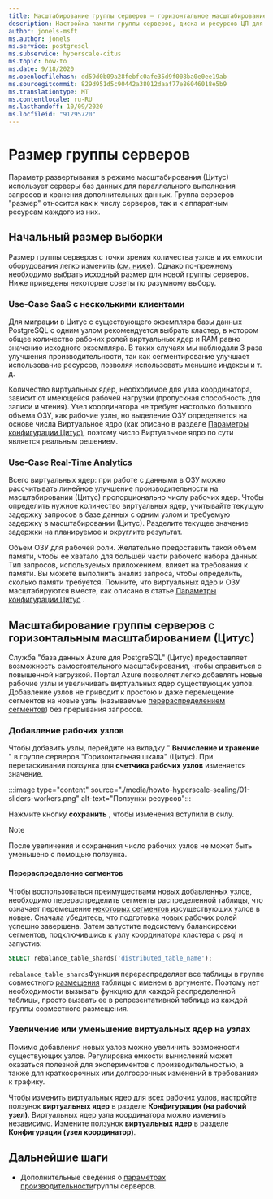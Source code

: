 ```yaml
---
title: Масштабирование группы серверов — горизонтальное масштабирование (Цитус) — база данных Azure для PostgreSQL
description: Настройка памяти группы серверов, диска и ресурсов ЦП для повышения нагрузки
author: jonels-msft
ms.author: jonels
ms.service: postgresql
ms.subservice: hyperscale-citus
ms.topic: how-to
ms.date: 9/18/2020
ms.openlocfilehash: dd59d0b09a28febfc0afe35d9f008ba0e0ee19ab
ms.sourcegitcommit: 829d951d5c90442a38012daaf77e86046018e5b9
ms.translationtype: MT
ms.contentlocale: ru-RU
ms.lasthandoff: 10/09/2020
ms.locfileid: "91295720"
---
```

# <a name="server-group-size"></a>Размер группы серверов

Параметр развертывания в режиме масштабирования (Цитус) использует серверы баз данных для параллельного выполнения запросов и хранения дополнительных данных. Группа серверов "размер" относится как к числу серверов, так и к аппаратным ресурсам каждого из них.

## <a name="picking-initial-size"></a>Начальный размер выборки

Размер группы серверов с точки зрения количества узлов и их емкости оборудования легко изменить ([см. ниже](#scale-a-hyperscale-citus-server-group)). Однако по-прежнему необходимо выбрать исходный размер для новой группы серверов. Ниже приведены некоторые советы по разумному выбору.

### <a name="multi-tenant-saas-use-case"></a>Use-Case SaaS с несколькими клиентами

Для миграции в Цитус с существующего экземпляра базы данных PostgreSQL с одним узлом рекомендуется выбрать кластер, в котором общее количество рабочих ролей виртуальных ядер и RAM равно значению исходного экземпляра. В таких случаях мы наблюдали 3 раза улучшения производительности, так как сегментирование улучшает использование ресурсов, позволяя использовать меньшие индексы и т. д.

Количество виртуальных ядер, необходимое для узла координатора, зависит от имеющейся рабочей нагрузки (пропускная способность для записи и чтения). Узел координатора не требует настолько большого объема ОЗУ, как рабочие узлы, но выделение ОЗУ определяется на основе числа Виртуальное ядро (как описано в разделе [Параметры конфигурации Цитус)](concepts-hyperscale-configuration-options.md), поэтому число Виртуальное ядро по сути является реальным решением.

### <a name="real-time-analytics-use-case"></a>Use-Case Real-Time Analytics

Всего виртуальных ядер: при работе с данными в ОЗУ можно рассчитывать линейное улучшение производительности на масштабировании (Цитус) пропорционально числу рабочих ядер. Чтобы определить нужное количество виртуальных ядер, учитывайте текущую задержку запросов в базе данных с одним узлом и требуемую задержку в масштабировании (Цитус). Разделите текущее значение задержки на планируемое и округлите результат.

Объем ОЗУ для рабочей роли. Желательно предоставить такой объем памяти, чтобы ее хватало для большей части рабочего набора данных. Тип запросов, используемых приложением, влияет на требования к памяти. Вы можете выполнить анализ запроса, чтобы определить, сколько памяти требуется. Помните, что виртуальных ядер и ОЗУ масштабируются вместе, как описано в статье [Параметры конфигурации Цитус](concepts-hyperscale-configuration-options.md) .

## <a name="scale-a-hyperscale-citus-server-group"></a>Масштабирование группы серверов с горизонтальным масштабированием (Цитус)

Служба "база данных Azure для PostgreSQL" (Цитус) предоставляет возможность самостоятельного масштабирования, чтобы справиться с повышенной нагрузкой. Портал Azure позволяет легко добавлять новые рабочие узлы и увеличивать виртуальных ядер существующих узлов. Добавление узлов не приводит к простою и даже перемещение сегментов на новые узлы (называемые [перераспределением сегментов](#rebalance-shards)) без прерывания запросов.

### <a name="add-worker-nodes"></a>Добавление рабочих узлов

Чтобы добавить узлы, перейдите на вкладку " **Вычисление и хранение** " в группе серверов "Горизонтальная шкала" (Цитус).  При перетаскивании ползунка для **счетчика рабочих узлов** изменяется значение.

:::image type="content" source="./media/howto-hyperscale-scaling/01-sliders-workers.png" alt-text="Ползунки ресурсов":::

Нажмите кнопку **сохранить** , чтобы изменения вступили в силу.

> [!NOTE]
> После увеличения и сохранения число рабочих узлов не может быть уменьшено с помощью ползунка.

#### <a name="rebalance-shards"></a>Перераспределение сегментов

Чтобы воспользоваться преимуществами новых добавленных узлов, необходимо перераспределить сегменты распределенной таблицы, что означает перемещение [некоторых сегментов из](concepts-hyperscale-distributed-data.md#shards)существующих узлов в новые. Сначала убедитесь, что подготовка новых рабочих ролей успешно завершена. Затем запустите подсистему балансировки сегментов, подключившись к узлу координатора кластера с psql и запустив:

```sql
SELECT rebalance_table_shards('distributed_table_name');
```

`rebalance_table_shards`Функция перераспределяет все таблицы в группе совместного [размещения](concepts-hyperscale-colocation.md) таблицы с именем в аргументе. Поэтому нет необходимости вызывать функцию для каждой распределенной таблицы, просто вызвать ее в репрезентативной таблице из каждой группы совместного размещения.

### <a name="increase-or-decrease-vcores-on-nodes"></a>Увеличение или уменьшение виртуальных ядер на узлах

Помимо добавления новых узлов можно увеличить возможности существующих узлов. Регулировка емкости вычислений может оказаться полезной для экспериментов с производительностью, а также для краткосрочных или долгосрочных изменений в требованиях к трафику.

Чтобы изменить виртуальных ядер для всех рабочих узлов, настройте ползунок **виртуальных ядер** в разделе **Конфигурация (на рабочий узел)**. Виртуальных ядер узла координатора можно изменить независимо. Измените ползунок **виртуальных ядер** в разделе  **Конфигурация (узел координатор)**.

## <a name="next-steps"></a>Дальнейшие шаги

- Дополнительные сведения о [параметрах производительности](concepts-hyperscale-configuration-options.md)группы серверов.
